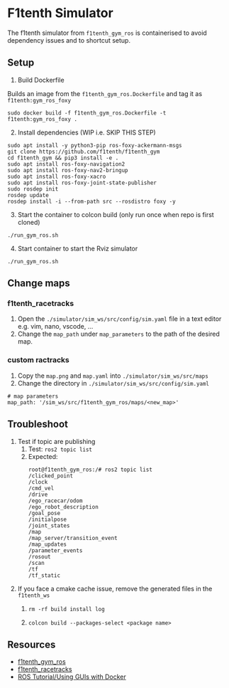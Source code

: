 # F1tenth Simulator

The f1tenth simulator from `f1tenth_gym_ros` is containerised to avoid dependency issues and to shortcut setup.

## Setup

1. Build Dockerfile

Builds an image from the `f1tenth_gym_ros.Dockerfile` and tag it as `f1tenth:gym_ros_foxy`  

```
sudo docker build -f f1tenth_gym_ros.Dockerfile -t f1tenth:gym_ros_foxy .
```

2. Install dependencies (WIP i.e. SKIP THIS STEP)

```
sudo apt install -y python3-pip ros-foxy-ackermann-msgs
git clone https://github.com/f1tenth/f1tenth_gym
cd f1tenth_gym && pip3 install -e .
sudo apt install ros-foxy-navigation2
sudo apt install ros-foxy-nav2-bringup
sudo apt install ros-foxy-xacro
sudo apt install ros-foxy-joint-state-publisher
sudo rosdep init
rosdep update
rosdep install -i --from-path src --rosdistro foxy -y
```

3. Start the container to colcon build (only run once when repo is first cloned)

```
./run_gym_ros.sh
```

4. Start container to start the Rviz simulator

```
./run_gym_ros.sh
```

## Change maps

### f1tenth_racetracks

1. Open the `./simulator/sim_ws/src/config/sim.yaml` file in a text editor e.g. vim, nano, vscode, ...
2. Change the `map_path` under `map_parameters` to the path of the desired map. 

### custom ractracks
1. Copy the `map.png` and `map.yaml` into `./simulator/sim_ws/src/maps`
2. Change the directory in `./simulator/sim_ws/src/config/sim.yaml`

```
# map parameters
map_path: '/sim_ws/src/f1tenth_gym_ros/maps/<new_map>'
```

## Troubleshoot

1. Test if topic are publishing
    1. Test: `ros2 topic list`
    2. Expected:
        ```
        root@f1tenth_gym_ros:/# ros2 topic list
        /clicked_point
        /clock
        /cmd_vel
        /drive
        /ego_racecar/odom
        /ego_robot_description
        /goal_pose
        /initialpose
        /joint_states
        /map
        /map_server/transition_event
        /map_updates
        /parameter_events
        /rosout
        /scan
        /tf
        /tf_static
        ```
2. If you face a cmake cache issue, remove the generated files in the `f1tenth_ws`
    1. ```
       rm -rf build install log
       ```
    2. ```
       colcon build --packages-select <package name>
       ```

## Resources

-   [f1tenth_gym_ros](https://github.com/f1tenth/f1tenth_gym_ros.git)
-   [f1tenth_racetracks](https://github.com/f1tenth/f1tenth_racetracks.git)
-   [ROS Tutorial/Using GUIs with Docker](http://wiki.ros.org/docker/Tutorials/GUI)
